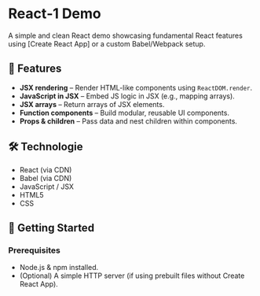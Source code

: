 # React‑1 Demo

A simple and clean React demo showcasing fundamental React features using [Create React App] or a custom Babel/Webpack setup.

## 🚀 Features
- **JSX rendering** – Render HTML-like components using `ReactDOM.render`.
- **JavaScript in JSX** – Embed JS logic in JSX (e.g., mapping arrays).
- **JSX arrays** – Return arrays of JSX elements.
- **Function components** – Build modular, reusable UI components.
- **Props & children** – Pass data and nest children within components.
  
## 🛠 Technologie
- React (via CDN)
- Babel (via CDN)
- JavaScript / JSX
- HTML5
- CSS

## 🎯 Getting Started

### Prerequisites
- Node.js & npm installed.
- (Optional) A simple HTTP server (if using prebuilt files without Create React App).



